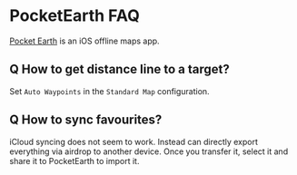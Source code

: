 # PocketEarth FAQ
[Pocket Earth](https://apps.apple.com/ch/app/pocket-earth-pro/id481679745?l=en) is an iOS offline maps app.

## Q How to get distance line to a target?

Set `Auto Waypoints` in the `Standard Map` configuration. 

## Q How to sync favourites?

iCloud syncing does not seem to work.
Instead can directly export everything via airdrop to another device.
Once you transfer it, select it and share it to PocketEarth to import it.
